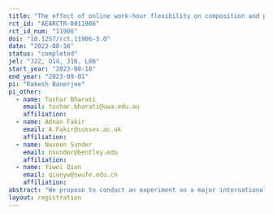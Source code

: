 ```yaml
---
title: "The effect of online work-hour flexibility on composition and productivity of workers"
rct_id: "AEARCTR-0011906"
rct_id_num: "11906"
doi: "10.1257/rct.11906-3.0"
date: "2023-08-16"
status: "completed"
jel: "J22, O14, J16, L86"
start_year: "2023-08-18"
end_year: "2023-09-01"
pi: "Rakesh Banerjee"
pi_other:
  - name: Tushar Bharati
    email: tushar.bharati@uwa.edu.au
    affiliation: 
  - name: Adnan Fakir
    email: A.Fakir@sussex.ac.uk
    affiliation: 
  - name: Naveen Sunder
    email: nsunder@bentley.edu
    affiliation: 
  - name: Yiwei Qian
    email: qianyw@swufe.edu.cn
    affiliation: 
abstract: "We propose to conduct an experiment on a major international online freelancing labor market platform to study the impact of greater flexibility in choosing work hours on productivity and worker benefit. This document describes the analysis plan for the natural field experiment. This plan outlines the design of the study, the outcomes of interest, and the econometric approach."
layout: registration
---
```


